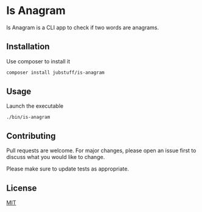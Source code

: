 # Is Anagram

Is Anagram is a CLI app to check if two words are anagrams.

## Installation

Use composer to install it 

```bash
composer install jubstuff/is-anagram
```

## Usage

Launch the executable

```
./bin/is-anagram
```

## Contributing
Pull requests are welcome. For major changes, please open an issue first to discuss what you would like to change.

Please make sure to update tests as appropriate.

## License
[MIT](https://choosealicense.com/licenses/mit/)
